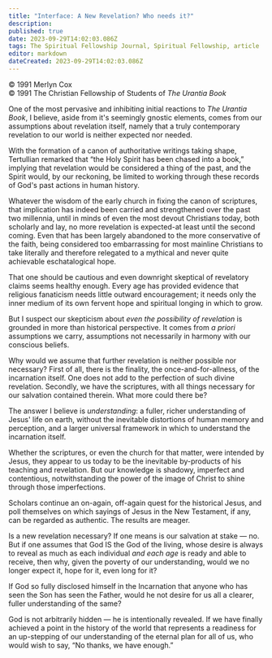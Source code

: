 ```yaml
---
title: "Interface: A New Revelation? Who needs it?"
description: 
published: true
date: 2023-09-29T14:02:03.086Z
tags: The Spiritual Fellowship Journal, Spiritual Fellowship, article
editor: markdown
dateCreated: 2023-09-29T14:02:03.086Z
---
```


<p class="v-card v-sheet theme--light gray lighten-3 px-2">© 1991 Merlyn Cox<br>© 1991 The Christian Fellowship of Students of <i>The Urantia Book</i></p>

One of the most pervasive and inhibiting initial reactions to _The Urantia Book_, I believe, aside from it's seemingly gnostic elements, comes from our assumptions about revelation itself, namely that a truly contemporary revelation to our world is neither expected nor needed.

With the formation of a canon of authoritative writings taking shape, Tertullian remarked that “the Holy Spirit has been chased into a book,” implying that revelation would be considered a thing of the past, and the Spirit would, by our reckoning, be limited to working through these records of God's past actions in human history.

Whatever the wisdom of the early church in fixing the canon of scriptures, that implication has indeed been carried and strengthened over the past two millennia, until in minds of even the most devout Christians today, both scholarly and lay, no more revelation is expected-at least until the second coming. Even that has been largely abandoned to the more conservative of the faith, being considered too embarrassing for most mainline Christians to take literally and therefore relegated to a mythical and never quite achievable eschatalogical hope.

That one should be cautious and even downright skeptical of revelatory claims seems healthy enough. Every age has provided evidence that religious fanaticism needs little outward encouragement; it needs only the inner medium of its own fervent hope and spiritual longing in which to grow.

But I suspect our skepticism about _even the possibility of revelation_ is grounded in more than historical perspective. It comes from _a priori_ assumptions we carry, assumptions not necessarily in harmony with our conscious beliefs.

Why would we assume that further revelation is neither possible nor necessary? First of all, there is the finality, the once-and-for-allness, of the incarnation itself. One does not add to the perfection of such divine revelation. Secondly, we have the scriptures, with all things necessary for our salvation contained therein. What more could there be?

The answer I believe is _understanding_: a fuller, richer understanding of Jesus' life on earth, without the inevitable distortions of human memory and perception, and a larger universal framework in which to understand the incarnation itself.

Whether the scriptures, or even the church for that matter, were intended by Jesus, they appear to us today to be the inevitable by-products of his teaching and revelation. But our knowledge is shadowy, imperfect and contentious, notwithstanding the power of the image of Christ to shine through those imperfections.

Scholars continue an on-again, off-again quest for the historical Jesus, and poll themselves on which sayings of Jesus in the New Testament, if any, can be regarded as authentic. The results are meager.

Is a new revelation necessary? If one means is our salvation at stake — no. But if one assumes that God IS the God of the living, whose desire is always to reveal as much as each individual _and each age_ is ready and able to receive, then why, given the poverty of our understanding, would we no longer expect it, hope for it, even long for it?

If God so fully disclosed himself in the Incarnation that anyone who has seen the Son has seen the Father, would he not desire for us all a clearer, fuller understanding of the same?

God is not arbitrarily hidden — he is intentionally revealed. If we have finally achieved a point in the history of the world that represents a readiness for an up-stepping of our understanding of the eternal plan for all of us, who would wish to say, “No thanks, we have enough.”
